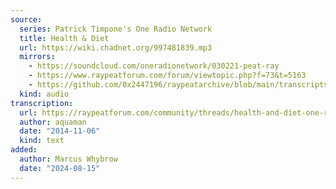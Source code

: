```yaml
---
source:
  series: Patrick Timpone's One Radio Network
  title: Health & Diet
  url: https://wiki.chadnet.org/997481839.mp3
  mirrors:
    - https://soundcloud.com/oneradionetwork/030221-peat-ray
    - https://www.raypeatforum.com/forum/viewtopic.php?f=73&t=5163
    - https://github.com/0x2447196/raypeatarchive/blob/main/transcripts/03.02.21%20Peat%20Ray%20%5B997481839%5D.vtt
  kind: audio
transcription:
  url: https://raypeatforum.com/community/threads/health-and-diet-one-radio-network-4-dec-2013.5163/
  author: aquaman
  date: "2014-11-06"
  kind: text
added:
  author: Marcus Whybrow
  date: "2024-08-15"
---
```


